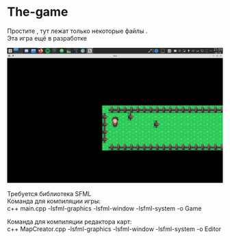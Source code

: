 # The-game
Простите , тут лежат только некоторые файлы .                
Эта игра ещё в разработке
                          
                          
![alt text](https://github.com/Blinc13/The-game/blob/main/Screenshot_20210414_215907.png)
                        
                        
Требуется библиотека SFML                 
Команда для компиляции игры:                                   
c++ main.cpp -lsfml-graphics -lsfml-window -lsfml-system -o Game
                            
                            
Команда для компиляции редактора карт:                                      
c++ MapCreator.cpp -lsfml-graphics -lsfml-window -lsfml-system -o Editor
